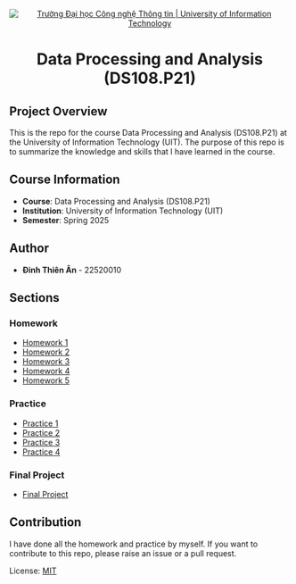 <!-- Banner -->
<p align="center">
  <a href="https://www.uit.edu.vn/" title="Trường Đại học Công nghệ Thông tin" style="border: none;">
    <img src="https://i.imgur.com/WmMnSRt.png" alt="Trường Đại học Công nghệ Thông tin | University of Information Technology">
  </a>
</p>

<!-- Title -->
<h1 align="center"><b>Data Processing and Analysis (DS108.P21)</b></h1>

<!-- Main -->


## Project Overview
This is the repo for the course Data Processing and Analysis (DS108.P21) at the University of Information Technology (UIT).
The purpose of this repo is to summarize the knowledge and skills that I have learned in the course.

## Course Information
- **Course**: Data Processing and Analysis (DS108.P21)
- **Institution**: University of Information Technology (UIT)
- **Semester**: Spring 2025

## Author
- **Đinh Thiên Ân** - 22520010
## Sections
### Homework
- [Homework 1](./homework/hw1/)
- [Homework 2](./homework/hw2/)
- [Homework 3](./homework/hw3/)
- [Homework 4](./homework/hw4/)
- [Homework 5](./homework/hw5/)

### Practice
- [Practice 1](./practice/lab1/)
- [Practice 2](./practice/lab2/)
- [Practice 3](./practice/lab3/)
- [Practice 4](./practice/lab4/)

### Final Project
- [Final Project](./project/)

## Contribution
I have done all the homework and practice by myself.
If you want to contribute to this repo, please raise an issue or a pull request.

License: [MIT](./LICENSE)









